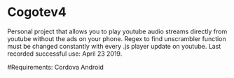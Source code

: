 # Cogotev4

Personal project that allows you to play youtube audio streams directly from youtube without the ads on your phone.
Regex to find unscrambler function must be changed constantly with every .js player update on youtube. 
Last recorded successful use: April 23 2019.

#Requirements:
Cordova
Android
